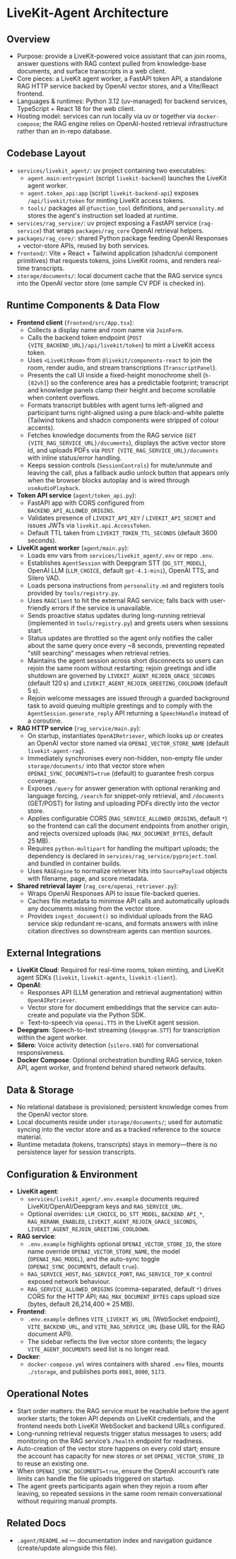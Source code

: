 # LiveKit-Agent Architecture

## Overview
- Purpose: provide a LiveKit-powered voice assistant that can join rooms, answer questions with RAG context pulled from knowledge-base documents, and surface transcripts in a web client.
- Core pieces: a LiveKit agent worker, a FastAPI token API, a standalone RAG HTTP service backed by OpenAI vector stores, and a Vite/React frontend.
- Languages & runtimes: Python 3.12 (uv-managed) for backend services, TypeScript + React 18 for the web client.
- Hosting model: services can run locally via uv or together via `docker-compose`; the RAG engine relies on OpenAI-hosted retrieval infrastructure rather than an in-repo database.

## Codebase Layout
- `services/livekit_agent/`: uv project containing two executables:
  - `agent.main:entrypoint` (script `livekit-backend`) launches the LiveKit agent worker.
  - `agent.token_api:app` (script `livekit-backend-api`) exposes `/api/livekit/token` for minting LiveKit access tokens.
  - `tools/` packages all `@function_tool` definitions, and `personality.md` stores the agent's instruction set loaded at runtime.
- `services/rag_service/`: uv project exposing a FastAPI service (`rag-service`) that wraps `packages/rag_core` OpenAI retrieval helpers.
- `packages/rag_core/`: shared Python package feeding OpenAI Responses + vector-store APIs, reused by both services.
- `frontend/`: Vite + React + Tailwind application (shadcn/ui component primitives) that requests tokens, joins LiveKit rooms, and renders real-time transcripts.
- `storage/documents/`: local document cache that the RAG service syncs into the OpenAI vector store (one sample CV PDF is checked in).

## Runtime Components & Data Flow
- **Frontend client** (`frontend/src/App.tsx`):
  - Collects a display name and room name via `JoinForm`.
  - Calls the backend token endpoint (`POST {VITE_BACKEND_URL}/api/livekit/token`) to mint a LiveKit access token.
  - Uses `<LiveKitRoom>` from `@livekit/components-react` to join the room, render audio, and stream transcriptions (`TranscriptPanel`).
  - Presents the call UI inside a fixed-height monochrome shell (`h-[82vh]`) so the conference area has a predictable footprint; transcript and knowledge panels clamp their height and become scrollable when content overflows.
  - Formats transcript bubbles with agent turns left-aligned and participant turns right-aligned using a pure black-and-white palette (Tailwind tokens and shadcn components were stripped of colour accents).
  - Fetches knowledge documents from the RAG service (`GET {VITE_RAG_SERVICE_URL}/documents`), displays the active vector store id, and uploads PDFs via `POST {VITE_RAG_SERVICE_URL}/documents` with inline status/error handling.
  - Keeps session controls (`SessionControls`) for mute/unmute and leaving the call, plus a fallback audio unlock button that appears only when the browser blocks autoplay and is wired through `useAudioPlayback`.
- **Token API service** (`agent/token_api.py`):
  - FastAPI app with CORS configured from `BACKEND_API_ALLOWED_ORIGINS`.
  - Validates presence of `LIVEKIT_API_KEY` / `LIVEKIT_API_SECRET` and issues JWTs via `livekit.api.AccessToken`.
  - Default TTL taken from `LIVEKIT_TOKEN_TTL_SECONDS` (default 3600 seconds).
- **LiveKit agent worker** (`agent/main.py`):
  - Loads env vars from `services/livekit_agent/.env` or repo `.env`.
  - Establishes `AgentSession` with Deepgram STT (`DG_STT_MODEL`), OpenAI LLM (`LLM_CHOICE`, default `gpt-4.1-mini`), OpenAI TTS, and Silero VAD.
  - Loads persona instructions from `personality.md` and registers tools provided by `tools/registry.py`.
  - Uses `RAGClient` to hit the external RAG service; falls back with user-friendly errors if the service is unavailable.
  - Sends proactive status updates during long-running retrieval (implemented in `tools/registry.py`) and greets users when sessions start.
  - Status updates are throttled so the agent only notifies the caller about the same query once every ~8 seconds, preventing repeated "still searching" messages when retrieval retries.
  - Maintains the agent session across short disconnects so users can rejoin the same room without restarting; rejoin greetings and idle shutdown are governed by `LIVEKIT_AGENT_REJOIN_GRACE_SECONDS` (default 120 s) and `LIVEKIT_AGENT_REJOIN_GREETING_COOLDOWN` (default 5 s).
  - Rejoin welcome messages are issued through a guarded background task to avoid queuing multiple greetings and to comply with the `AgentSession.generate_reply` API returning a `SpeechHandle` instead of a coroutine.
- **RAG HTTP service** (`rag_service/main.py`):
  - On startup, instantiates `OpenAIRetriever`, which looks up or creates an OpenAI vector store named via `OPENAI_VECTOR_STORE_NAME` (default `livekit-agent-rag`).
  - Immediately synchronises every non-hidden, non-empty file under `storage/documents/` into that vector store when `OPENAI_SYNC_DOCUMENTS=true` (default) to guarantee fresh corpus coverage.
  - Exposes `/query` for answer generation with optional reranking and language forcing, `/search` for snippet-only retrieval, and `/documents` (GET/POST) for listing and uploading PDFs directly into the vector store.
  - Applies configurable CORS (`RAG_SERVICE_ALLOWED_ORIGINS`, default `*`) so the frontend can call the document endpoints from another origin, and rejects oversized uploads (`RAG_MAX_DOCUMENT_BYTES`, default 25 MB).
  - Requires `python-multipart` for handling the multipart uploads; the dependency is declared in `services/rag_service/pyproject.toml` and bundled in container builds.
  - Uses `RAGEngine` to normalize retriever hits into `SourcePayload` objects with filename, page, and score metadata.
- **Shared retrieval layer** (`rag_core/openai_retriever.py`):
  - Wraps OpenAI Responses API to issue file-backed queries.
  - Caches file metadata to minimise API calls and automatically uploads any documents missing from the vector store.
  - Provides `ingest_document()` so individual uploads from the RAG service skip redundant re-scans, and formats answers with inline citation directives so downstream agents can mention sources.

## External Integrations
- **LiveKit Cloud**: Required for real-time rooms, token minting, and LiveKit agent SDKs (`livekit`, `livekit-agents`, `livekit-client`).
- **OpenAI**:
  - Responses API (LLM generation and retrieval augmentation) within `OpenAIRetriever`.
  - Vector store for document embeddings that the service can auto-create and populate via the Python SDK.
  - Text-to-speech via `openai.TTS` in the LiveKit agent session.
- **Deepgram**: Speech-to-text streaming (`deepgram.STT`) for transcription within the agent worker.
- **Silero**: Voice activity detection (`silero.VAD`) for conversational responsiveness.
- **Docker Compose**: Optional orchestration bundling RAG service, token API, agent worker, and frontend behind shared network defaults.

## Data & Storage
- No relational database is provisioned; persistent knowledge comes from the OpenAI vector store.
- Local documents reside under `storage/documents/`; used for automatic syncing into the vector store and as a tracked reference to the source material.
- Runtime metadata (tokens, transcripts) stays in memory—there is no persistence layer for session transcripts.

## Configuration & Environment
- **LiveKit agent**:
  - `services/livekit_agent/.env.example` documents required LiveKit/OpenAI/Deepgram keys and `RAG_SERVICE_URL`.
  - Optional overrides: `LLM_CHOICE`, `DG_STT_MODEL`, `BACKEND_API_*`, `RAG_RERANK_ENABLED`, `LIVEKIT_AGENT_REJOIN_GRACE_SECONDS`, `LIVEKIT_AGENT_REJOIN_GREETING_COOLDOWN`.
- **RAG service**:
  - `.env.example` highlights optional `OPENAI_VECTOR_STORE_ID`, the store name override `OPENAI_VECTOR_STORE_NAME`, the model (`OPENAI_RAG_MODEL`), and the auto-sync toggle (`OPENAI_SYNC_DOCUMENTS`, default `true`).
  - `RAG_SERVICE_HOST`, `RAG_SERVICE_PORT`, `RAG_SERVICE_TOP_K` control exposed network behaviour.
  - `RAG_SERVICE_ALLOWED_ORIGINS` (comma-separated, default `*`) drives CORS for the HTTP API; `RAG_MAX_DOCUMENT_BYTES` caps upload size (bytes, default 26,214,400 ≈ 25 MB).
- **Frontend**:
  - `.env.example` defines `VITE_LIVEKIT_WS_URL` (WebSocket endpoint), `VITE_BACKEND_URL`, and `VITE_RAG_SERVICE_URL` (base URL for the RAG document API).
  - The sidebar reflects the live vector store contents; the legacy `VITE_AGENT_DOCUMENTS` seed list is no longer read.
- **Docker**:
  - `docker-compose.yml` wires containers with shared `.env` files, mounts `./storage`, and publishes ports `8081`, `8000`, `5173`.

## Operational Notes
- Start order matters: the RAG service must be reachable before the agent worker starts; the token API depends on LiveKit credentials, and the frontend needs both LiveKit WebSocket and backend URLs configured.
- Long-running retrieval requests trigger status messages to users; add monitoring on the RAG service’s `/health` endpoint for readiness.
- Auto-creation of the vector store happens on every cold start; ensure the account has capacity for new stores or set `OPENAI_VECTOR_STORE_ID` to reuse an existing one.
- When `OPENAI_SYNC_DOCUMENTS=true`, ensure the OpenAI account’s rate limits can handle the file uploads triggered on startup.
- The agent greets participants again when they rejoin a room after leaving, so repeated sessions in the same room remain conversational without requiring manual prompts.

## Related Docs
- `.agent/README.md` — documentation index and navigation guidance (create/update alongside this file).

